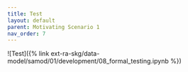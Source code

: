 ```yaml
---
title: Test
layout: default
parent: Motivating Scenario 1
nav_order: 7
---
```


![Test]({% link ext-ra-skg/data-model/samod/01/development/08_formal_testing.ipynb %})